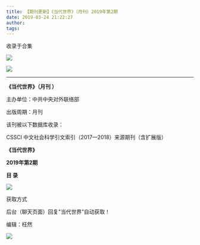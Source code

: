 ```yaml
---
title: 【期刊更新】《当代世界》（月刊）2019年第2期
date: 2019-03-24 21:22:27
author: 
tags: 
---
```



收录于合集

![](/images/3279/2.gif)

  

![](/images/3279/3.jpeg)

****

**《当代世界》（月刊 ）**

主办单位：中共中央对外联络部

出版周期：月刊

该刊被以下数据库收录：

CSSCI 中文社会科学引文索引（2017—2018）来源期刊（含扩展版）

  

  

  

 **《当代世界》**

 **2019年第2期**

  

 **目 录**

![](/images/3279/4.png)

  

获取方式

后台（聊天页面）回复"当代世界”自动获取！

编辑：枉然

![](/images/3279/5.gif)

  

  

